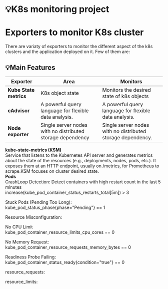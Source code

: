 # 💡K8s monitoring project

# Exporters to monitor K8s cluster
There are variaty of exporters to monitor the different aspect of the k8s clusters and the application deployed on it. Few of them are:

## 💡Main Features  

| **Exporter**                      | **Area**                             | **Monitors**                         |  
|-----------------------------------|--------------------------------------|--------------------------------------|  
| **Kube State metrics**            |  K8s object state                    |Monitors the desired state of k8s objects|  
| **cAdvisor**                      | A powerful query language for flexible data analysis.|A powerful query language for flexible data analysis.|   
| **Node exporter**                 | Single server nodes with no distributed storage dependency|Single server nodes with no distributed storage dependency.|    




**kube-state-metrics (KSM)**  
Service that listens to the Kubernetes API server and generates metrics about the state of the resources (e.g., deployments, nodes, pods, etc.). It exposes them at an HTTP endpoint, usually on /metrics, for Prometheus to scrape.KSM focuses on cluster desired state.  
**Pods**  
CrashLoop Detection: Detect containers with high restart count in the last 5 minutes  
increase(kube_pod_container_status_restarts_total[5m]) > 3  

Stuck Pods (Pending Too Long):  
kube_pod_status_phase{phase="Pending"} == 1  

Resource Misconfiguration:   

No CPU Limit  
kube_pod_container_resource_limits_cpu_cores == 0  

No Memory Request:  
kube_pod_container_resource_requests_memory_bytes == 0  

Readiness Probe Failing:  
kube_pod_container_status_ready{condition="true"} == 0   


resource_requests:  

resource_limits:  
